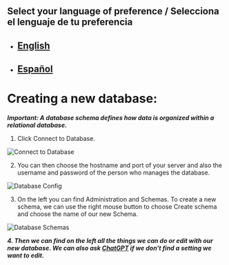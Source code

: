 ## Select your language of preference / Selecciona el lenguaje de tu preferencia

- ## [English](https://github.com/Jbarseg/Learning-Java-JDBC-and-MySQL/blob/master/README.en.md)

- ## [Español](https://github.com/Jbarseg/Learning-Java-JDBC-and-MySQL/blob/master/README.es.md)

# Creating a new database:

**_Important: A database schema defines how data is organized within a relational database._**

1. Click Connect to Database.

![Connect to Database](https://www.mysqltutorial.org/wp-content/uploads/2019/09/connect-to-mysql-mysql-workbench-step-1.png)

2. You can then choose the hostname and port of your server and also the username and password of the person who manages the database.

![Database Config](https://learn.microsoft.com/en-us/azure/mysql/single-server/media/connect-workbench/2-setup-new-connection.png)

3. On the left you can find Administration and Schemas. To create a new schema, we can use the right mouse button to choose Create schema and choose the name of our new Schema.

![Database Schemas](https://itknowledgeexchange.techtarget.com/coffee-talk/files/2020/06/create-mysql-schema.png)

**_4. Then we can find on the left all the things we can do or edit with our new database. We can also ask [ChatGPT](https://chat.openai.com/chat) if we don't find a setting we want to edit._**